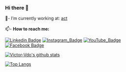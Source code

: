 <!--- [![profile](https://cr-ss-service.azurewebsites.net/api/ScreenShot?widget=summary&username=abel13)]()-->

### Hi there 👋

💼- I’m currently working at: <!-- [![act](https://avatars.githubusercontent.com/u/67340356?s=35&v=4)--> [act](https://actdigital.com/)<br/>
<br/>
📫- <b>How to reach me:</b> <br/>


[![Linkedin Badge](https://img.shields.io/badge/%20-LinkedIn-blue?style=for-the-badge&logo=linkedin)](https://www.linkedin.com/in/victorvdo/)
[![Instagram_Badge](https://img.shields.io/badge/-Instagram-ddd?style=for-the-badge&logo=instagram)](https://www.instagram.com/victor.vdo)
[![YouTube_Badge](https://img.shields.io/badge/-YouTube-red?style=for-the-badge&logo=youtube)](https://www.youtube.com/c/VictorOliveirap)
[![Facebook Badge](https://img.shields.io/badge/%20-Facebook-9cf?style=for-the-badge&logo=facebook)](https://web.facebook.com/victor.vdo/)

<!--- 🌱 I’m currently learning ...
 👯 I’m looking to collaborate on ...
 🤔 I’m looking for help with ...
 💬 Ask me about ...
- 😄 Pronouns: ...
- ⚡ Fun fact: ...-->

[![Victor-Vdo's github stats](https://github-readme-stats.vercel.app/api?username=victor-vdo&show_icons=true&theme=radical)](https://github.com/anuraghazra/github-readme-stats)

 <!--[![stats](https://cr-skills-chart-widget.azurewebsites.net/api/api?username=victorvdo)]()-->
 [![Top Langs](https://github-readme-stats.vercel.app/api/top-langs/?username=victor-vdo&layout=compact&theme=tokyonight)](https://github.com/anuraghazra/github-readme-stats)

